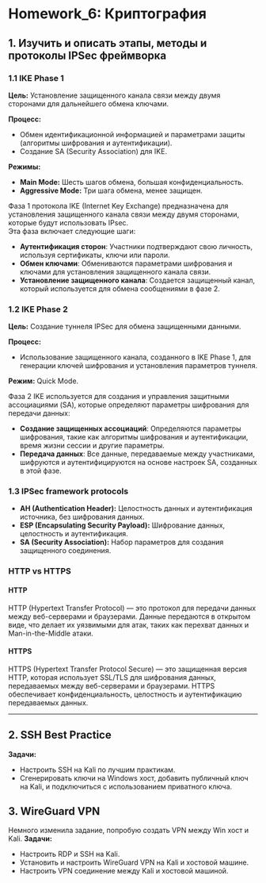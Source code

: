 # Homework_6: Криптография

## 1. Изучить и описать этапы, методы и протоколы IPSec фреймворка

### 1.1 IKE Phase 1

**Цель:** Установление защищенного канала связи между двумя сторонами для дальнейшего обмена ключами.

**Процесс:** 
- Обмен идентификационной информацией и параметрами защиты (алгоритмы шифрования и аутентификации).
- Создание SA (Security Association) для IKE.

**Режимы:** 
- **Main Mode:** Шесть шагов обмена, большая конфиденциальность.
- **Aggressive Mode:** Три шага обмена, менее защищен.

Фаза 1 протокола IKE (Internet Key Exchange) предназначена для установления защищенного канала связи между двумя сторонами, которые будут использовать IPsec.  
Эта фаза включает следующие шаги:
- **Аутентификация сторон**: Участники подтверждают свою личность, используя сертификаты, ключи или пароли.
- **Обмен ключами**: Обмениваются параметрами шифрования и ключами для установления защищенного канала связи.
- **Установление защищенного канала**: Создается защищенный канал, который используется для обмена сообщениями в фазе 2.

### 1.2 IKE Phase 2
**Цель:** Создание туннеля IPSec для обмена защищенными данными.

**Процесс:**
- Использование защищенного канала, созданного в IKE Phase 1, для генерации ключей шифрования и установления параметров туннеля.

**Режим:** Quick Mode.

Фаза 2 IKE используется для создания и управления защитными ассоциациями (SA), которые определяют параметры шифрования для передачи данных:
- **Создание защищенных ассоциаций**: Определяются параметры шифрования, такие как алгоритмы шифрования и аутентификации, время жизни сессии и другие параметры.
- **Передача данных**: Все данные, передаваемые между участниками, шифруются и аутентифицируются на основе настроек SA, созданных в этой фазе.  

### 1.3 IPSec framework protocols
- **AH (Authentication Header):** Целостность данных и аутентификация источника, без шифрования данных.
- **ESP (Encapsulating Security Payload):** Шифрование данных, целостность и аутентификация.
- **SA (Security Association):** Набор параметров для создания защищенного соединения.

### HTTP vs HTTPS

#### HTTP
HTTP (Hypertext Transfer Protocol) — это протокол для передачи данных между веб-серверами и браузерами. Данные передаются в открытом виде, что делает их уязвимыми для атак, таких как перехват данных и Man-in-the-Middle атаки.

#### HTTPS
HTTPS (Hypertext Transfer Protocol Secure) — это защищенная версия HTTP, которая использует SSL/TLS для шифрования данных, передаваемых между веб-серверами и браузерами. HTTPS обеспечивает конфиденциальность, целостность и аутентификацию передаваемых данных.  

---

## 2. SSH Best Practice
**Задачи:**
- Настроить SSH на Kali по лучшим практикам.
- Сгенерировать ключи на Windows хост, добавить публичный ключ на Kali, и подключиться с использованием приватного ключа.

## 3. WireGuard VPN
Немного изменила задание, попробую создать VPN между Win хост и Kali.
**Задачи:**
- Настроить RDP и SSH на Kali.
- Установить и настроить WireGuard VPN на Kali и хостовой машине.
- Настроить VPN соединение между Kali и хостовой машиной.
